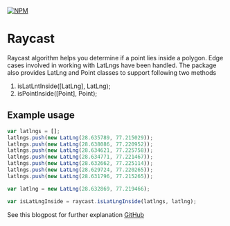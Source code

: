 [![NPM](https://nodei.co/npm/raycast.svg?downloads=true&downloadRank=true)](https://nodei.co/npm/raycast/)&nbsp;&nbsp;


# Raycast
Raycast algorithm helps you determine if a point lies inside a polygon. Edge cases involved in working with LatLngs have been handled. The package also provides LatLng and Point classes to support following two methods
 

1. isLatLntInside([LatLng], LatLng);
2. isPointInside([Point], Point);
 
 
Example usage
-------------
 
 ```javascript
 var latlngs = [];
 latlngs.push(new LatLng(28.635789, 77.215029));
 latlngs.push(new LatLng(28.638086, 77.220952));
 latlngs.push(new LatLng(28.634621, 77.225758));
 latlngs.push(new LatLng(28.634771, 77.221467));
 latlngs.push(new LatLng(28.632662, 77.225114));
 latlngs.push(new LatLng(28.629724, 77.220265));
 latlngs.push(new LatLng(28.631796, 77.215265));
 
 var latlng = new LatLng(28.632869, 77.219466);
 
 var isLatLngInside = raycast.isLatLngInside(latlngs, latlng); 
 ```

See this blogpost for further explanation [GitHub]()